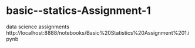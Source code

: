 # basic--statics-Assignment-1
data science assignments
http://localhost:8888/notebooks/Basic%20Statistics%20Assignment%201.ipynb
